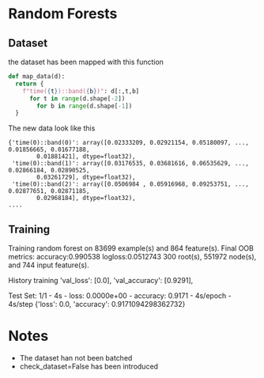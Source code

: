 # Random Forests

## Dataset

the dataset has been mapped with this function

```python
def map_data(d):
  return {
    f"time({t})::band({b})": d[:,t,b]
      for t in range(d.shape[-2])
        for b in range(d.shape[-1])
  }
```

The new data look like this

```
{'time(0)::band(0)': array([0.02333209, 0.02921154, 0.05180097, ..., 0.01856665, 0.01677188,
        0.01881421], dtype=float32),
 'time(0)::band(1)': array([0.03176535, 0.03681616, 0.06535629, ..., 0.02866184, 0.02890525,
        0.03261729], dtype=float32),
 'time(0)::band(2)': array([0.0506984 , 0.05916968, 0.09253751, ..., 0.02877651, 0.02871185,
        0.02968184], dtype=float32),
....
```

## Training

Training random forest on 83699 example(s) and 864 feature(s).
Final OOB metrics: accuracy:0.990538 logloss:0.0512743
300 root(s), 551972 node(s), and 744 input feature(s).

History training
'val_loss': [0.0],
'val_accuracy': [0.9291],

Test Set:
1/1 - 4s - loss: 0.0000e+00 - accuracy: 0.9171 - 4s/epoch - 4s/step
{'loss': 0.0, 'accuracy': 0.9171094298362732}

# Notes

- The dataset han not been batched
- check_dataset=False has been introduced
